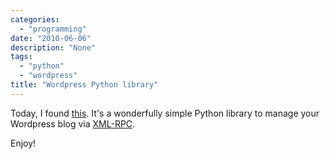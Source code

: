 ```yaml
---
categories:
  - "programming"
date: "2010-06-06"
description: "None"
tags:
  - "python"
  - "wordpress"
title: "Wordpress Python library"
---
```


Today, I found [this][1]. It's a wonderfully simple Python library to manage your Wordpress blog via [XML-RPC][2].

Enjoy! 

   [1]: http://www.blackbirdblog.it/programmazione/progetti/28
   [2]: http://www.xmlrpc.com
